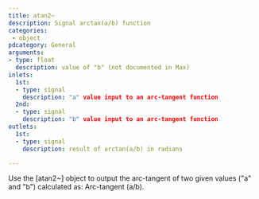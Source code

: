 ```yaml
---
title: atan2~
description: Signal arctan(a/b) function
categories:
 - object
pdcategory: General
arguments:
- type: float
  description: value of "b" (not documented in Max)
inlets:
  1st:
  - type: signal
    description: "a" value input to an arc-tangent function
  2nd:
  - type: signal
    description: "b" value input to an arc-tangent function
outlets:
  1st:
  - type: signal
    description: result of arctan(a/b) in radians

---
```


Use the [atan2~] object to output the arc-tangent of two given values ("a" and "b") calculated as: Arc-tangent (a/b).

